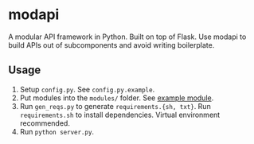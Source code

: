 # modapi
A modular API framework in Python. Built on top of Flask. Use modapi to build APIs out of subcomponents and avoid writing boilerplate.

## Usage
1. Setup `config.py`. See `config.py.example`.
2. Put modules into the `modules/` folder. See [example module](https://github.com/csu/modapi/tree/master/modules/example_module).
3. Run `gen_reqs.py` to generate `requirements.{sh, txt}`. Run `requirements.sh` to install dependencies. Virtual environment recommended.
4. Run `python server.py`.